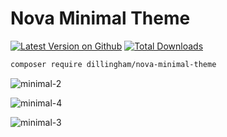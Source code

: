 # Nova Minimal Theme

[![Latest Version on Github](https://img.shields.io/github/release/dillingham/nova-minimal-theme.svg?style=flat-square)](https://packagist.org/packages/dillingham/nova-minimal-theme)
[![Total Downloads](https://img.shields.io/packagist/dt/dillingham/nova-minimal-theme.svg?style=flat-square)](https://packagist.org/packages/dillingham/nova-minimal-theme)
```bash
composer require dillingham/nova-minimal-theme
```
![minimal-2](https://user-images.githubusercontent.com/29180903/56855457-72a29c80-6915-11e9-8d25-f01d8e892c95.png)

![minimal-4](https://user-images.githubusercontent.com/29180903/56855460-77ffe700-6915-11e9-87ed-b64625787a67.png)

![minimal-3](https://user-images.githubusercontent.com/29180903/56855493-e2b12280-6915-11e9-86d1-38e1c0f709d0.png)
